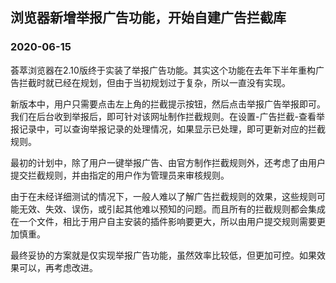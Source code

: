 ﻿## 浏览器新增举报广告功能，开始自建广告拦截库

### 2020-06-15

荟萃浏览器在2.10版终于实装了举报广告功能。其实这个功能在去年下半年重构广告拦截时就已经在规划，但由于当初规划过于复杂，所以一直没有实现。

新版本中，用户只需要点击左上角的拦截提示按钮，然后点击举报广告举报即可。我们在后台收到举报后，即可针对该网址制作拦截规则。在设置-广告拦截-查看举报记录中，可以查询举报记录的处理情况，如果显示已处理，即可更新对应的拦截规则。

最初的计划中，除了用户一键举报广告、由官方制作拦截规则外，还考虑了由用户提交拦截规则，并由指定的用户作为管理员来审核规则。

由于在未经详细测试的情况下，一般人难以了解广告拦截规则的效果，这些规则可能无效、失效、误伤，或引起其他难以预知的问题。而且所有的拦截规则都会集成在一个文件，相比于用户自主安装的插件影响要更大，所以由用户提交规则需要更加慎重。

最终妥协的方案就是仅实现举报广告功能，虽然效率比较低，但更加可控。如果效果可以，再考虑改进。
